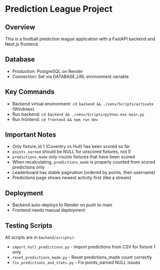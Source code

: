 # Prediction League Project

## Overview
This is a football prediction league application with a FastAPI backend and Next.js frontend.

## Database
- Production: PostgreSQL on Render
- Connection: Set via DATABASE_URL environment variable

## Key Commands
- Backend virtual environment: `cd backend && ./venv/Scripts/activate` (Windows)
- Run backend: `cd backend && ./venv/Scripts/python.exe main.py`
- Run frontend: `cd frontend && npm run dev`

## Important Notes
- Only fixture_id 1 (Coventry vs Hull) has been scored so far
- `points_earned` should be NULL for unscored fixtures, not 0
- `predictions_made` only counts fixtures that have been scored
- When recalculating, `predictions_made` is properly counted from scored predictions only
- Leaderboard has stable pagination (ordered by points, then username)
- Predictions page shows newest activity first (like a stream)

## Deployment
- Backend auto-deploys to Render on push to main
- Frontend needs manual deployment

## Testing Scripts
All scripts are in `backend/scripts/`:
- `import_hull_predictions.py` - Import predictions from CSV for fixture 1 only
- `reset_predictions_made.py` - Reset predictions_made count correctly
- `fix_predictions_and_stats.py` - Fix points_earned NULL issues